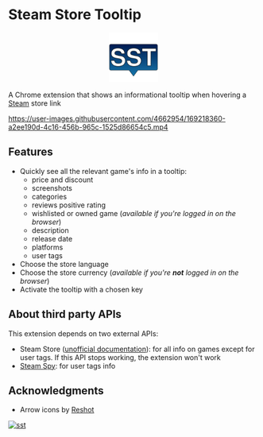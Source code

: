 # Steam Store Tooltip

<p align="center">
  <img src="src/img/icon.svg" width="100">
</p>

A Chrome extension that shows an informational tooltip when hovering a [Steam](https://store.steampowered.com) store link

https://user-images.githubusercontent.com/4662954/169218360-a2ee190d-4c16-456b-965c-1525d86654c5.mp4

## Features
- Quickly see all the relevant game's info in a tooltip:
  - price and discount
  - screenshots
  - categories
  - reviews positive rating
  - wishlisted or owned game (_available if you're logged in on the browser_)
  - description
  - release date
  - platforms
  - user tags
- Choose the store language
- Choose the store currency (_available if you're __not__ logged in on the browser_)
- Activate the tooltip with a chosen key

## About third party APIs
This extension depends on two external APIs:

- Steam Store ([unofficial documentation](https://wiki.teamfortress.com/wiki/User:RJackson/StorefrontAPI)): for all info on games except for user tags. If this API stops working, the extension won't work
- [Steam Spy](https://steamspy.com/api.php): for user tags info

## Acknowledgments

- Arrow icons by [Reshot](https://www.reshot.com/)

[![sst](https://storage.googleapis.com/web-dev-uploads/image/WlD8wC6g8khYWPJUsQceQkhXSlv1/iNEddTyWiMfLSwFD6qGq.png)](https://chrome.google.com/webstore/detail/steam-store-tooltip/loekhehhklndobiamaakjkefleckboon)
